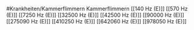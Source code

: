 #Krankheiten/Kammerflimmern
Kammerflimmern
[[140 Hz (E)]]
[[570 Hz (E)]]
[[7250 Hz (E)]]
[[32500 Hz (E)]]
[[42500 Hz (E)]]
[[90000 Hz (E)]]
[[275090 Hz (E)]]
[[410250 Hz (E)]]
[[642060 Hz (E)]]
[[978050 Hz (E)]]